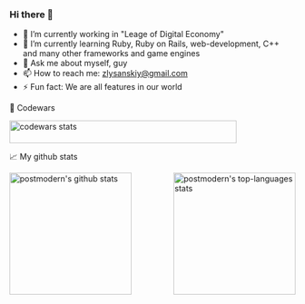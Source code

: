 ### Hi there 👋

- 🔭 I’m currently working in "Leage of Digital Economy"
- 🌱 I’m currently learning Ruby, Ruby on Rails, web-development, C++ and many other frameworks and game engines
- 💬 Ask me about myself, guy
- 📫 How to reach me: zlysanskiy@gmail.com
- ⚡ Fun fact: We are all features in our world

:guitar: Codewars
<p align="center">
  <div>
     <img height="40em" width="400em" alt="codewars stats" src="https://www.codewars.com/users/Keallar/badges/large" />
  </div>
</p>

📈 My github stats

<div>
  <img align="left" height="215em" alt="postmodern's github stats" src="https://github-readme-stats.vercel.app/api?username=Keallar&theme=chartreuse-dark&show_icons=true" />
  <img align="right" height="215em" alt="postmodern's top-languages stats" src="https://github-readme-stats.vercel.app/api/top-langs/?username=Keallar&theme=chartreuse-dark" />
</div>
